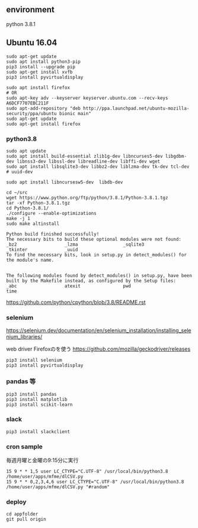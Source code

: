 ## environment
python 3.8.1

## Ubuntu 16.04
```
sudo apt-get update
sudo apt install python3-pip
pip3 install --upgrade pip
sudo apt-get install xvfb
pip3 install pyvirtualdisplay

sudo apt install firefox
# OR
sudo apt-key adv --keyserver keyserver.ubuntu.com --recv-keys A6DCF7707EBC211F
sudo apt-add-repository "deb http://ppa.launchpad.net/ubuntu-mozilla-security/ppa/ubuntu bionic main"
sudo apt-get update
sudo apt-get install firefox

```
### python3.8
```
sudo apt update
sudo apt install build-essential zlib1g-dev libncurses5-dev libgdbm-dev libnss3-dev libssl-dev libreadline-dev libffi-dev wget
sudo apt install libsqlite3-dev libbz2-dev liblzma-dev tk-dev tcl-dev
# uuid-dev

sudo apt install libncursesw5-dev  libdb-dev

cd ~/src
wget https://www.python.org/ftp/python/3.8.1/Python-3.8.1.tgz
tar -xf Python-3.8.1.tgz
cd Python-3.8.1/
./configure --enable-optimizations
make -j 1
sudo make altinstall
```

```
Python build finished successfully!
The necessary bits to build these optional modules were not found:
_bz2                  _lzma                 _sqlite3
_tkinter              _uuid
To find the necessary bits, look in setup.py in detect_modules() for the module's name.


The following modules found by detect_modules() in setup.py, have been
built by the Makefile instead, as configured by the Setup files:
_abc                  atexit                pwd
time
```
https://github.com/python/cpython/blob/3.8/README.rst

### selenium
https://selenium.dev/documentation/en/selenium_installation/installing_selenium_libraries/

web driver
Firefoxのを使う
https://github.com/mozilla/geckodriver/releases


```
pip3 install selenium
pip3 install pyvirtualdisplay
```
### pandas 等
```
pip3 install pandas
pip3 install matplotlib
pip3 install scikit-learn
```

### slack
```
pip3 install slackclient
```

### cron sample
毎週月曜と金曜の9:15分に実行
```
15 9 * * 1,5 user LC_CTYPE="C.UTF-8" /usr/local/bin/python3.8 /home/user/apps/mfme/dlCSV.py
15 9 * * 0,2,3,4,6 user LC_CTYPE="C.UTF-8" /usr/local/bin/python3.8 /home/user/apps/mfme/dlCSV.py "#random"

```

### deploy
```
cd appfolder
git pull origin
```